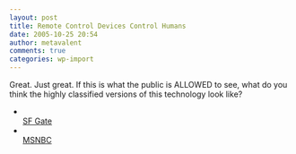 ```yaml
---
layout: post
title: Remote Control Devices Control Humans
date: 2005-10-25 20:54
author: metavalent
comments: true
categories: wp-import
---
```

Great.  Just great.  If this is what the public is ALLOWED to see, what do you think the highly classified versions of this technology look like? 
<ul><li></li><a href="http://www.sfgate.com/cgi-bin/article.cgi?file=/news/archive/2005/10/25/financial/f133702D73.DTL">SF Gate</a>
<li></li><a href="http://www.msnbc.msn.com/id/9816703/">MSNBC</a></ul>
